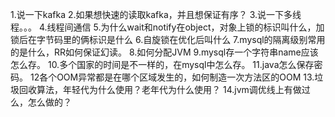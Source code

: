 1.说一下kafka
2.如果想快速的读取kafka，并且想保证有序？
3.说一下多线程。。。
4.线程间通信
5.为什么wait和notify在object，对象上锁的标识叫什么，加锁后在字节码里的俩标识是什么
6.自旋锁在优化后叫什么
7.mysql的隔离级别常用的是什么，RR如何保证幻读。
8.如何分配JVM
9.mysql存一个字符串name应该怎么存。
10.多个国家的时间是不一样的，在mysql中怎么存。
11.java怎么保存密码。
12各个OOM异常都是在哪个区域发生的，如何制造一次方法区的OOM
13.垃圾回收算法，年轻代为什么使用？老年代为什么使用？
14.jvm调优线上有做过么，怎么做的？